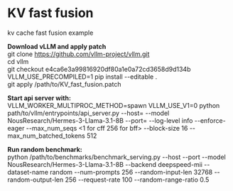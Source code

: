 # KV fast fusion
kv cache fast fusion example

**Download vLLM and apply patch**\
git clone https://github.com/vllm-project/vllm.git \
cd vllm \
git checkout e4ca6e3a99816920df80a1e0a72cd3658d9d134b \
VLLM_USE_PRECOMPILED=1 pip install --editable .\
git apply /path/to/KV_fast_fusion.patch

**Start api server with:**\
VLLM_WORKER_MULTIPROC_METHOD=spawn VLLM_USE_V1=0 python path/to/vllm/entrypoints/api_server.py --host=<server-ip> --model NousResearch/Hermes-3-Llama-3.1-8B --port=<port> --log-level info --enforce-eager --max_num_seqs <1 for cff 256 for bff> --block-size 16 --max_num_batched_tokens 512
  
**Run random benchmark:**\
python /path/to/benchmarks/benchmark_serving.py --host <server-ip> --port <port> --model  NousResearch/Hermes-3-Llama-3.1-8B --backend deepspeed-mii --dataset-name random --num-prompts 256 --random-input-len 32768 --random-output-len 256 --request-rate 100 --random-range-ratio 0.5
